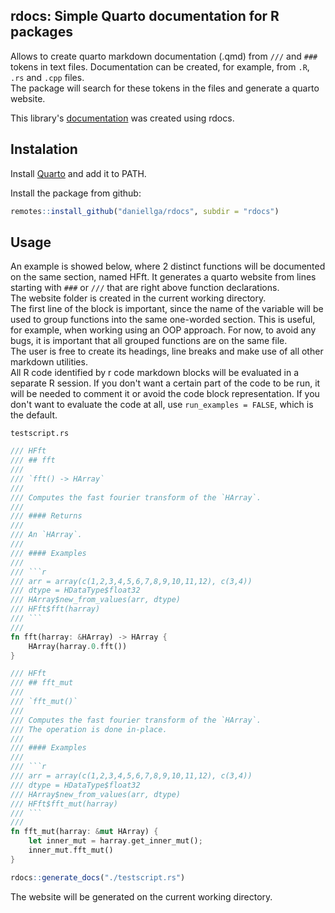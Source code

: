 ## rdocs: Simple Quarto documentation for R packages 

Allows to create quarto markdown documentation (.qmd) from `///` and `###` tokens in text files. Documentation can be created, for example, from `.R`, `.rs` and 
`.cpp` files. \
The package will search for these tokens in the files and generate a quarto website.

This library's [documentation](https://daniellga.github.io/rdocs/) was created using rdocs.

## Instalation

Install [Quarto](https://quarto.org/) and add it to PATH.

Install the package from github:
```r
remotes::install_github("daniellga/rdocs", subdir = "rdocs")
```

## Usage

An example is showed below, where 2 distinct functions will be documented on the same section, named HFft. 
It generates a quarto website from lines starting with `###` or `///` that are right above function declarations. \
The website folder is created in the current working directory. \
The first line of the block is important, since the name of the variable will be used to group functions into the
same one-worded section. This is useful, for example, when working using an OOP approach. For now, to avoid any
bugs, it is important that all grouped functions are on the same file. \
The user is free to create its headings, line breaks and make use of all other markdown utilities. \
All R code identified by r code markdown blocks will be evaluated in a separate R session. If you don't want a certain part of the
code to be run, it will be needed to comment it or avoid the code block representation. If you don't want to evaluate
the code at all, use `run_examples = FALSE`, which is the default.

`testscript.rs`
```rs
/// HFft
/// ## fft
///
/// `fft() -> HArray`
///
/// Computes the fast fourier transform of the `HArray`.
///
/// #### Returns
///
/// An `HArray`.
///
/// #### Examples
///
/// ```r
/// arr = array(c(1,2,3,4,5,6,7,8,9,10,11,12), c(3,4))
/// dtype = HDataType$float32
/// HArray$new_from_values(arr, dtype)
/// HFft$fft(harray)
/// ```
///
fn fft(harray: &HArray) -> HArray {
    HArray(harray.0.fft())
}

/// HFft
/// ## fft_mut
///
/// `fft_mut()`
///
/// Computes the fast fourier transform of the `HArray`.
/// The operation is done in-place.
///
/// #### Examples
///
/// ```r
/// arr = array(c(1,2,3,4,5,6,7,8,9,10,11,12), c(3,4))
/// dtype = HDataType$float32
/// HArray$new_from_values(arr, dtype)
/// HFft$fft_mut(harray)
/// ```
///
fn fft_mut(harray: &mut HArray) {
    let inner_mut = harray.get_inner_mut();
    inner_mut.fft_mut()
}
```

```r
rdocs::generate_docs("./testscript.rs")
```

The website will be generated on the current working directory.
